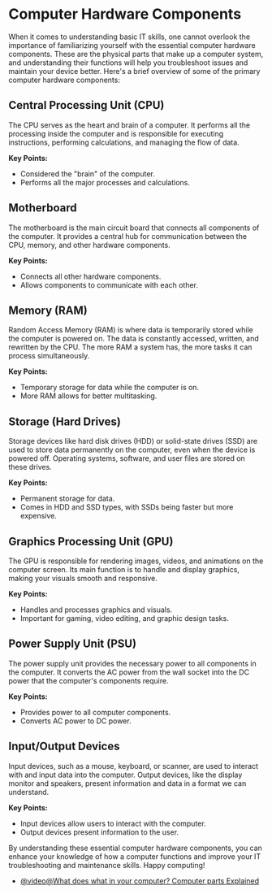 # Computer Hardware Components

When it comes to understanding basic IT skills, one cannot overlook the importance of familiarizing yourself with the essential computer hardware components. These are the physical parts that make up a computer system, and understanding their functions will help you troubleshoot issues and maintain your device better. Here's a brief overview of some of the primary computer hardware components:

## Central Processing Unit (CPU)

The CPU serves as the heart and brain of a computer. It performs all the processing inside the computer and is responsible for executing instructions, performing calculations, and managing the flow of data.

**Key Points:**

- Considered the "brain" of the computer.
- Performs all the major processes and calculations.

## Motherboard

The motherboard is the main circuit board that connects all components of the computer. It provides a central hub for communication between the CPU, memory, and other hardware components.

**Key Points:**

- Connects all other hardware components.
- Allows components to communicate with each other.

## Memory (RAM)

Random Access Memory (RAM) is where data is temporarily stored while the computer is powered on. The data is constantly accessed, written, and rewritten by the CPU. The more RAM a system has, the more tasks it can process simultaneously.

**Key Points:**

- Temporary storage for data while the computer is on.
- More RAM allows for better multitasking.

## Storage (Hard Drives)

Storage devices like hard disk drives (HDD) or solid-state drives (SSD) are used to store data permanently on the computer, even when the device is powered off. Operating systems, software, and user files are stored on these drives.

**Key Points:**

- Permanent storage for data.
- Comes in HDD and SSD types, with SSDs being faster but more expensive.

## Graphics Processing Unit (GPU)

The GPU is responsible for rendering images, videos, and animations on the computer screen. Its main function is to handle and display graphics, making your visuals smooth and responsive.

**Key Points:**

- Handles and processes graphics and visuals.
- Important for gaming, video editing, and graphic design tasks.

## Power Supply Unit (PSU)

The power supply unit provides the necessary power to all components in the computer. It converts the AC power from the wall socket into the DC power that the computer's components require.

**Key Points:**

- Provides power to all computer components.
- Converts AC power to DC power.

## Input/Output Devices

Input devices, such as a mouse, keyboard, or scanner, are used to interact with and input data into the computer. Output devices, like the display monitor and speakers, present information and data in a format we can understand.

**Key Points:**

- Input devices allow users to interact with the computer.
- Output devices present information to the user.

By understanding these essential computer hardware components, you can enhance your knowledge of how a computer functions and improve your IT troubleshooting and maintenance skills. Happy computing!

- [@video@What does what in your computer? Computer parts Explained](https://youtu.be/ExxFxD4OSZ0)